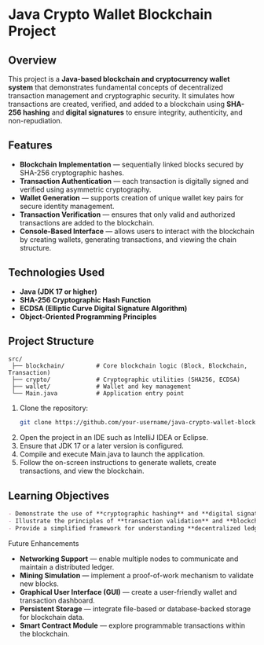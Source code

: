 # Java Crypto Wallet Blockchain Project

## Overview
This project is a **Java-based blockchain and cryptocurrency wallet system** that demonstrates fundamental concepts of decentralized transaction management and cryptographic security. It simulates how transactions are created, verified, and added to a blockchain using **SHA-256 hashing** and **digital signatures** to ensure integrity, authenticity, and non-repudiation.

## Features
- **Blockchain Implementation** — sequentially linked blocks secured by SHA-256 cryptographic hashes.  
- **Transaction Authentication** — each transaction is digitally signed and verified using asymmetric cryptography.  
- **Wallet Generation** — supports creation of unique wallet key pairs for secure identity management.  
- **Transaction Verification** — ensures that only valid and authorized transactions are added to the blockchain.  
- **Console-Based Interface** — allows users to interact with the blockchain by creating wallets, generating transactions, and viewing the chain structure.

## Technologies Used
- **Java (JDK 17 or higher)**  
- **SHA-256 Cryptographic Hash Function**  
- **ECDSA (Elliptic Curve Digital Signature Algorithm)**  
- **Object-Oriented Programming Principles**

## Project Structure
```text
src/
 ├── blockchain/         # Core blockchain logic (Block, Blockchain, Transaction)
 ├── crypto/             # Cryptographic utilities (SHA256, ECDSA)
 ├── wallet/             # Wallet and key management
 └── Main.java           # Application entry point
```
1. Clone the repository:
   ```bash
   git clone https://github.com/your-username/java-crypto-wallet-blockchain.git
   ```
2. Open the project in an IDE such as IntelliJ IDEA or Eclipse.
3. Ensure that JDK 17 or a later version is configured.
4. Compile and execute Main.java to launch the application.
5. Follow the on-screen instructions to generate wallets, create transactions, and view the blockchain.

## Learning Objectives
```markdown
- Demonstrate the use of **cryptographic hashing** and **digital signatures** in securing data.  
- Illustrate the principles of **transaction validation** and **blockchain immutability**.  
- Provide a simplified framework for understanding **decentralized ledger technology** through practical implementation in Java.
```

Future Enhancements
- **Networking Support** — enable multiple nodes to communicate and maintain a distributed ledger.  
- **Mining Simulation** — implement a proof-of-work mechanism to validate new blocks.  
- **Graphical User Interface (GUI)** — create a user-friendly wallet and transaction dashboard.  
- **Persistent Storage** — integrate file-based or database-backed storage for blockchain data.  
- **Smart Contract Module** — explore programmable transactions within the blockchain.
